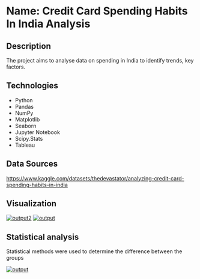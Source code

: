 # Name: Credit Card Spending Habits In India Analysis

## Description
The project aims to analyse data on spending in India to identify trends, key factors.

## Technologies
- Python
- Pandas
- NumPy
- Matplotlib
- Seaborn
- Jupyter Notebook
- Scipy.Stats
- Tableau
  
## Data Sources
https://www.kaggle.com/datasets/thedevastator/analyzing-credit-card-spending-habits-in-india

## Visualization
<a href="https://ibb.co/42sRCrK"><img src="https://i.ibb.co/2S83R4W/output2.png" alt="output2" border="0" /></a>
<a href="https://ibb.co/Xb0x9sP"><img src="https://i.ibb.co/376mwNb/output.png" alt="output" border="0"></a>

## Statistical analysis
Statistical methods were used to determine the difference between the groups 

<a href="https://ibb.co/jG5g40v"><img src="https://i.ibb.co/GkJcPYv/output.png" alt="output" border="0"></a>
